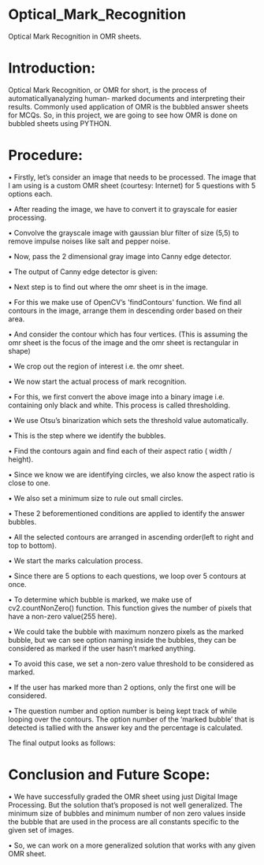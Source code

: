 # Optical_Mark_Recognition
Optical Mark Recognition in OMR sheets.

# Introduction:

Optical Mark Recognition, or OMR for short, is the process
of automaticallyanalyzing human- marked documents and
interpreting their results. Commonly used application of OMR is the
bubbled answer sheets for MCQs.
So, in this project, we are going to see how OMR is done on
bubbled sheets using PYTHON.

# Procedure:

• Firstly, let’s consider an
image that needs to be
processed. The image
that I am using is a
custom OMR sheet
(courtesy: Internet) for 5
questions with 5 options
each.

• After reading the
image, we have to
convert it to grayscale
for easier processing.

• Convolve the
grayscale image with
gaussian blur filter of size
(5,5) to remove impulse
noises like salt and
pepper noise.

• Now, pass the 2 dimensional gray image into Canny edge
detector.

• The output of Canny
edge detector is given:

• Next step is to find out where the
omr sheet is in the image.

• For this we make use of
OpenCV’s 'findContours'
function. We find all contours in
the image, arrange them in
descending order based on their
area.

• And consider the contour which
has four vertices.
(This is assuming the omr sheet is the
focus of the image and the omr
sheet is rectangular in shape)

• We crop out the region of interest
i.e. the omr sheet.

• We now start the actual process of
mark recognition.

• For this, we first convert the above
image into a binary image i.e.
containing only black and white.
This process is called thresholding.

• We use Otsu’s binarization which
sets the threshold value
automatically.

• This is the step where we identify the bubbles.

• Find the contours again and find each of their aspect ratio
( width / height).

• Since we know we are identifying circles, we also know the aspect
ratio is close to one.

• We also set a minimum size to rule out small circles.

• These 2 beforementioned conditions are applied to identify the
answer bubbles.

• All the selected contours are arranged in ascending order(left to
right and top to bottom).

• We start the marks calculation process.

• Since there are 5 options to each questions, we loop over 5
contours at once.

• To determine which bubble is marked, we make use of
cv2.countNonZero() function. This function gives the number of
pixels that have a non-zero value(255 here).

• We could take the bubble with maximum nonzero pixels as the
marked bubble, but we can see option naming inside the bubbles,
they can be considered as marked if the user hasn’t marked
anything.

• To avoid this case, we set a non-zero value threshold to be
considered as marked.

• If the user has marked more than 2 options, only the first one will be
considered.

• The question number
and option number is
being kept track of
while looping over the
contours. The option
number of the ‘marked
bubble’ that is detected
is tallied with the answer
key and the
percentage is
calculated.

The final output looks as
follows:

# Conclusion and Future Scope:
• We have successfully graded the OMR sheet using just Digital Image
Processing. But the solution that’s proposed is not well generalized.
The minimum size of bubbles and minimum number of non zero
values inside the bubble that are used in the process are all
constants specific to the given set of images.

• So, we can work on a more generalized solution that works with any
given OMR sheet.

